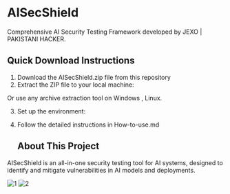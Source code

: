 
# AISecShield

Comprehensive AI Security Testing Framework developed by JEXO | PAKISTANI HACKER.

## Quick Download Instructions

1. Download the AISecShield.zip file from this repository
2. Extract the ZIP file to your local machine:

   
Or use any archive extraction tool on Windows , Linux.

3. Set up the environment:
4. Follow the detailed instructions in How-to-use.md

   ## About This Project

AISecShield is an all-in-one security testing tool for AI systems, designed to identify and mitigate vulnerabilities in AI models and deployments.


![1](https://github.com/user-attachments/assets/1964052c-09f8-4e85-b419-17b4159a21d3)
![2](https://github.com/user-attachments/assets/07d87822-a09f-4c67-85f0-e97856e3a3e0)

